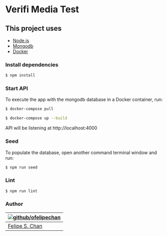 # Verifi Media Test

## This project uses

* [Node.js](https://nodejs.org/)
* [Mongodb](https://www.mongodb.com/)
* [Docker](https://www.docker.com/)

### Install dependencies

```bash
$ npm install
```

### Start API

To execute the app with the mongodb database in a Docker container, run:
```bash
$ docker-compose pull
```
```bash
$ docker-compose up --build
```

API will be listening at http://localhost:4000

### Seed
To populate the database, open another command terminal window and run:
```bash
$ npm run seed
```

### Lint

```bash
$ npm run lint
```

### Author

| [![github/ofelipechan](https://avatars0.githubusercontent.com/u/26874734?v=3&s=115)](https://github.com/ofelipechan "Checkout github") |
|---|
| [Felipe S. Chan](https://github.com/ofelipechan) |
